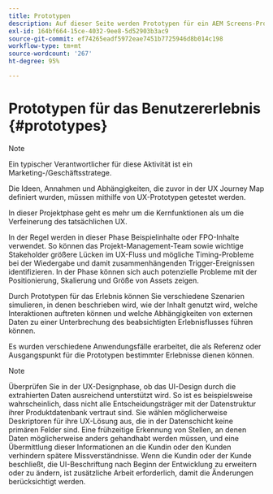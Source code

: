 ```yaml
---
title: Prototypen
description: Auf dieser Seite werden Prototypen für ein AEM Screens-Projekt beschrieben.
exl-id: 164bf664-15ce-4032-9ee8-5d52903b3ac9
source-git-commit: ef74265eadf5972eae7451b7725946d8b014c198
workflow-type: tm+mt
source-wordcount: '267'
ht-degree: 95%

---
```


# Prototypen für das Benutzererlebnis {#prototypes}

>[!NOTE]
>
>Ein typischer Verantwortlicher für diese Aktivität ist ein Marketing-/Geschäftsstratege.

Die Ideen, Annahmen und Abhängigkeiten, die zuvor in der UX Journey Map definiert wurden, müssen mithilfe von UX-Prototypen getestet werden.

In dieser Projektphase geht es mehr um die Kernfunktionen als um die Verfeinerung des tatsächlichen UX.

In der Regel werden in dieser Phase Beispielinhalte oder FPO-Inhalte verwendet. So können das Projekt-Management-Team sowie wichtige Stakeholder größere Lücken im UX-Fluss und mögliche Timing-Probleme bei der Wiedergabe und damit zusammenhängenden Trigger-Ereignissen identifizieren.
In der Phase können sich auch potenzielle Probleme mit der Positionierung, Skalierung und Größe von Assets zeigen.

Durch Prototypen für das Erlebnis können Sie verschiedene Szenarien simulieren, in denen beschrieben wird, wie der Inhalt genutzt wird, welche Interaktionen auftreten können und welche Abhängigkeiten von externen Daten zu einer Unterbrechung des beabsichtigten Erlebnisflusses führen können.

Es wurden verschiedene Anwendungsfälle erarbeitet, die als Referenz oder Ausgangspunkt für die Prototypen bestimmter Erlebnisse dienen können.


>[!NOTE]
> Überprüfen Sie in der UX-Designphase, ob das UI-Design durch die extrahierten Daten ausreichend unterstützt wird.
> So ist es beispielsweise wahrscheinlich, dass nicht alle Entscheidungsträger mit der Datenstruktur ihrer Produktdatenbank vertraut sind. Sie wählen möglicherweise Deskriptoren für ihre UX-Lösung aus, die in der Datenschicht keine primären Felder sind. Eine frühzeitige Erkennung von Stellen, an denen Daten möglicherweise anders gehandhabt werden müssen, und eine Übermittlung dieser Informationen an die Kundin oder den Kunden verhindern spätere Missverständnisse. Wenn die Kundin oder der Kunde beschließt, die UI-Beschriftung nach Beginn der Entwicklung zu erweitern oder zu ändern, ist zusätzliche Arbeit erforderlich, damit die Änderungen berücksichtigt werden.
